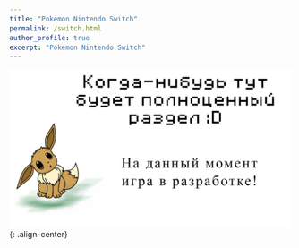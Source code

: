 ```yaml
---
title: "Pokemon Nintendo Switch"
permalink: /switch.html
author_profile: true
excerpt: "Pokemon Nintendo Switch"
---
```


![warning](images\inserts\back.png){: .align-center}<br>